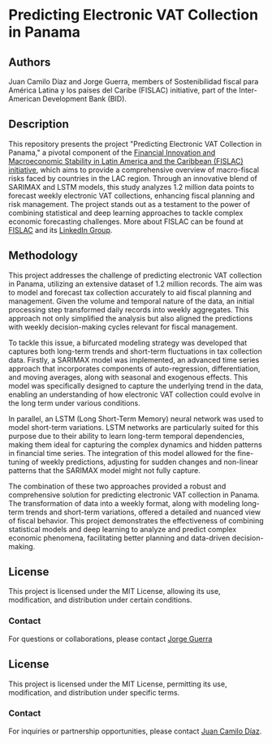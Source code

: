 # Predicting Electronic VAT Collection in Panama

## Authors
Juan Camilo Díaz and Jorge Guerra, members of Sostenibilidad fiscal para América Latina y los países del Caribe  (FISLAC) initiative, part of the Inter-American Development Bank (BID).

## Description
This repository presents the project "Predicting Electronic VAT Collection in Panama," a pivotal component of the [Financial Innovation and Macroeconomic Stability in Latin America and the Caribbean (FISLAC) initiative](https://www.fislac.com/), which aims to provide a comprehensive overview of macro-fiscal risks faced by countries in the LAC region. Through an innovative blend of SARIMAX and LSTM models, this study analyzes 1.2 million data points to forecast weekly electronic VAT collections, enhancing fiscal planning and risk management. The project stands out as a testament to the power of combining statistical and deep learning approaches to tackle complex economic forecasting challenges. More about FISLAC can be found at [FISLAC](https://www.fislac.com/) and its [LinkedIn Group](https://www.linkedin.com/groups/12966860/).


## Methodology
This project addresses the challenge of predicting electronic VAT collection in Panama, utilizing an extensive dataset of 1.2 million records. The aim was to model and forecast tax collection accurately to aid fiscal planning and management. Given the volume and temporal nature of the data, an initial processing step transformed daily records into weekly aggregates. This approach not only simplified the analysis but also aligned the predictions with weekly decision-making cycles relevant for fiscal management.

To tackle this issue, a bifurcated modeling strategy was developed that captures both long-term trends and short-term fluctuations in tax collection data. Firstly, a SARIMAX model was implemented, an advanced time series approach that incorporates components of auto-regression, differentiation, and moving averages, along with seasonal and exogenous effects. This model was specifically designed to capture the underlying trend in the data, enabling an understanding of how electronic VAT collection could evolve in the long term under various conditions.

In parallel, an LSTM (Long Short-Term Memory) neural network was used to model short-term variations. LSTM networks are particularly suited for this purpose due to their ability to learn long-term temporal dependencies, making them ideal for capturing the complex dynamics and hidden patterns in financial time series. The integration of this model allowed for the fine-tuning of weekly predictions, adjusting for sudden changes and non-linear patterns that the SARIMAX model might not fully capture.

The combination of these two approaches provided a robust and comprehensive solution for predicting electronic VAT collection in Panama. The transformation of data into a weekly format, along with modeling long-term trends and short-term variations, offered a detailed and nuanced view of fiscal behavior. This project demonstrates the effectiveness of combining statistical models and deep learning to analyze and predict complex economic phenomena, facilitating better planning and data-driven decision-making.

## License
This project is licensed under the MIT License, allowing its use, modification, and distribution under certain conditions.

### Contact
For questions or collaborations, please contact [Jorge Guerra](mailto:ja.guerrae@uniandes.edu.co)


## License
This project is licensed under the MIT License, permitting its use, modification, and distribution under specific terms.

### Contact
For inquiries or partnership opportunities, please contact [Juan Camilo Díaz](mailto:contact@fislac.com).
